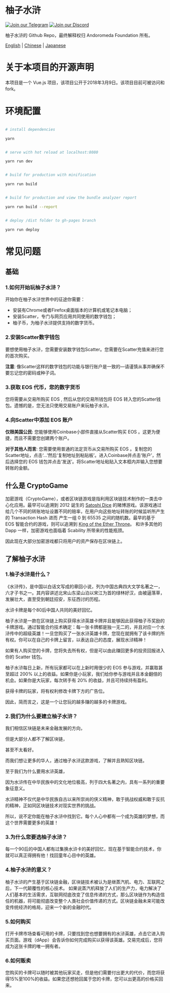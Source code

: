 # 柚子水浒

[![Join our Telegram](https://icon-icons.com/icons2/555/PNG/32/telegram_icon-icons.com_53603.png)](https://t.me/CryptoHero_Official)
[![Join our Discord](https://www.shareicon.net/data/32x32/2016/12/30/866945_game_512x512.png)](https://discord.gg/nMXUYGQ)

柚子水浒的 Github Repo，最终解释权归 Andoromeda Foundation 所有。

[English](https://github.com/Andoromeda-Foundation/cryptohero-frontend/blob/master/README.md) | [Chinese](https://github.com/Andoromeda-Foundation/cryptohero-frontend/blob/master/README-zh.md) | [Japanese](https://github.com/Andoromeda-Foundation/cryptohero-frontend/blob/master/README-jp.md)

# 关于本项目的开源声明
本项目是一个 Vue.js 项目，该项目公开于2018年3月9日。该项目目前可被访问和fork。

# 环境配置

``` bash

# install dependencies

yarn


# serve with hot reload at localhost:8080

yarn run dev


# build for production with minification

yarn run build


# build for production and view the bundle analyzer report

yarn run build --report


# deploy /dist folder to gh-pages branch

yarn run deploy

``` 

# 常见问题
## 基础

### 1.如何开始玩柚子水浒？

开始你在柚子水浒世界中的征途你需要：

*   安装有Chrome或者Firefox桌面版本的计算机或笔记本电脑；
*   安装Scatter，专门与网页应用共同使用的数字钱包；
*   柚子币，为柚子水浒提供支持的数字货币。

### 2.安装Scatter数字钱包

要想使用柚子水浒，您需要安装数字钱包Scatter。您需要在Scatter充值来进行您的首次购买。

**注意**: 像Scatter这样的数字钱包的功能与银行账户是一致的—请谨慎从事并确保不要忘记您的密码或种子词。

### 3.获取 EOS 代币，您的数字货币

您将需要从交易所购买 EOS , 然后从您的交易所钱包将 EOS 转入您的Scatter钱包。遗憾的是，您无法只使用交易账户来玩柚子水浒。

### 4.向Scatter中添加 EOS 账户

**仅限美国公民**: 您能够使用Coinbase小部件直接从Scatter购买 EOS 。这更为便捷，而且不需要您创建两个账户。

**对于其他人而言**: 您需要使用普通的法定货币从交易所购买 EOS 。复制您的Scatter地址，点击‘...’然后‘复制地址到粘贴板’。进入Coinbase并点击‘账户’，然后选择您的 EOS 钱包并点击‘发送’。将Scatter地址粘贴入文本框内并输入您想要转账的金额。

## 什么是 CryptoGame

加密游戏（CryptoGame），或者区块链游戏是指利用区块链技术制作的一类去中心化应用。最早可以追溯到 2012 诞生的 [Satoshi Dice](https://en.bitcoin.it/wiki/Satoshi_Dice) 的赌博游戏。该游戏通过给几个不同的转账地址设置不同的赔率，在用户向这些地址转账的时候监听所产生的 Transaction Hash 进而 产生一组 0 到 65535 之间的随机数。最早的基于 EOS 智能合约的游戏，则可以追溯到 [King of the Ether Throne](https://www.reddit.com/r/ethereum/comments/44h1m1/a_new_%C3%B0app_king_of_the_ether_throne/)。 和许多其他的 Dapp 一样，加密游戏也面临着 Scability 所带来的性能瓶颈。

因此现在大部分加密游戏都只将用户的资产保存在区块链上。

## 了解柚子水浒

### 1.柚子水浒是什么？

《水浒传》，是中国以白话文写成的章回小说，列为中国古典四大文学名著之一，六才子书之一。其内容讲述北宋山东梁山泊以宋江为首的绿林好汉，由被逼落草，发展壮大，直至受到朝廷招安，东征西讨的历程。

水浒卡牌是每个80后中国人共同的美好回忆。

柚子水浒是一款在区块链上购买获得水浒英雄卡牌并且能够因此获得柚子币奖励的卡牌游戏。通过智能合约技术确定：每一张卡牌都是独一无二的，并且对应一个水浒传中的超级英雄！一旦您购买了一张水浒英雄卡牌，您现在就拥有了该卡牌的所有权。你可以在自己的卡牌上留言，以表达自己的态度，展现水浒精神！

如果有人购买您的卡牌，您将失去所有权，但是可以由此赚回更多的投资回报进入你的 Scatter 钱包。

柚子水浒每日上新，所有玩家都可以在上新时用很少的 EOS 参与游戏，并赢取甚至超过 200% 以上的收益。如果你是小玩家，我们给你参与游戏并且本金翻倍的机会。如果你是大玩家，每次转手有 20% 的收益，并且可持续持有盈利。

获得卡牌的玩家，将有权利修改卡牌下方的广告位。

因此，简而言之，这是一个让您玩的越多赚的越多的卡牌游戏。

### 2.我们为什么要建立柚子水浒？

我们相信区块链是未来金融发展的方向，

但是大部分人都不了解区块链，

甚至不太看好。

而我们想让更多的华人，通过柚子水浒这款游戏，了解并且熟知区块链。

至于我们为什么要用水浒英雄，

因为水浒传在中华民族中的文化地位极高，列于四大名著之内，具有一系列的重要象征意义。

水浒精神不仅代是中华民族自古以来所崇尚的侠义精神，敢于挑战权威和敢于反抗的精神，正如同区块链技术对现实世界的挑战。

所以，说不定你能在柚子水浒中找到它。每个人心中都有一个成为英雄的梦想，而这个世界需要更多的英雄！

### 3.为什么您要选柚子水浒？

每一个90后的中国人都有过集换水浒卡的美好回忆，现在基于智能合约技术，你就可以真正得拥有他！找回童年心目中的英雄。

### 4.柚子水浒的意义？

柚子水浒的产生基于区块链金融，区块链技术被认为是继蒸汽机、电力、互联网之后，下一代颠覆性的核心技术。 如果说蒸汽机释放了人们的生产力，电力解决了人们基本的生活需求，互联网彻底改变了信息传递的方式，那么区块链作为构造信任的机器，将可能彻底改变整个人类社会价值传递的方式。区块链金融未来可能改变传统经济的格局，迎来一个新的金融时代。

### 5.如何购买

打开卡牌市场查看可用的卡牌，只要找到您也想要拥有的水浒英雄，点击它进入购买页面。游戏（dApp）会告诉你如何完成购买以获得该英雄。交易完成后，您将成为这张卡牌的唯一拥有者。

### 6.如何贩卖

您购买的卡牌可以随时被其他玩家买走，但是他们需要付出更大的代价，而您将获得15%至100%的收益。如果您还想抢回属于您的卡牌，您可以出更高的价格买回来。
